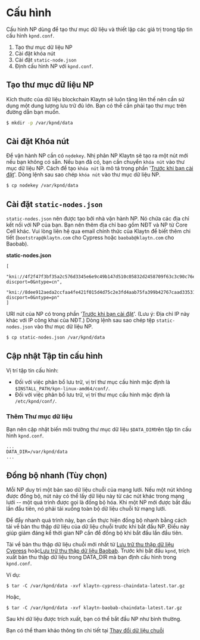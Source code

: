 # Cấu hình <a id="configuration"></a>

Cấu hình NP dùng để tạo thư mục dữ liệu và thiết lập các giá trị trong tập tin cấu hình `kpnd.conf`.

1. Tạo thư mục dữ liệu NP
2. Cài đặt khóa nút
3. Cài đặt `static-node.json`
4. Định cấu hình NP với `kpnd.conf`.

## Tạo thư mục dữ liệu NP <a id="pn-data-directory-creation"></a>

Kích thước của dữ liệu blockchain Klaytn sẽ luôn tăng lên thế nên cần sử dụng một dung lượng lưu trữ đủ lớn. Bạn có thể cần phải tạo thư mục trên đường dẫn bạn muốn.

```bash
$ mkdir -p /var/kpnd/data
```

## Cài đặt Khóa nút <a id="install-node-key"></a>

Để vận hành NP cần có `nodekey`. Nhị phân NP Klaytn sẽ tạo ra một nút mới nếu bạn không có sẵn. Nếu bạn đã có, bạn cần chuyển `khóa nút` vào thư mục dữ liệu NP. Cách để tạo `khóa nút` là mô tả trong phần '[Trước khi bạn cài đặt](../before-you-install.md)'. Dòng lệnh sau sao chép `khóa nút` vào thư mục dữ liệu NP.

```bash
$ cp nodekey /var/kpnd/data
```

## Cài đặt `static-nodes.json` <a id="install-static-nodes-json"></a>

`static-nodes.json` nên được tạo bởi nhà vận hành NP. Nó chứa các địa chỉ kết nối với NP của bạn. Bạn nên thêm địa chỉ bao gồm NĐT và NP từ Core Cell khác. Vui lòng liên hệ qua email chính thức của Klaytn để biết thêm chi tiết \(`bootstrap@klaytn.com` cho Cypress hoặc `baobab@klaytn.com` cho Baobab\).

**static-nodes.json**

```text
[
  "kni://4f2f47f3bf35a2c576d3345e6e9c49b147d510c05832d2458709f63c3c90c76ead205975d944ed65e77dd4c6f63ebe1ef21d60da95952bc1e200e7487f4d9e1b@10.11.2.101:32323?discport=0&ntype=cn",
  "kni://8dee912aeda2ccfaa4fe421f015d4d75c2e3fd4aab75fa399b42767caad33531e57f3356b4a4af374593e33ec4320e1325aa2390a7be2489fa6b5724894680eb@10.11.2.102:32323?discport=0&ntype=pn"
]
```

URI nút của NP có trong phần '[Trước khi bạn cài đặt](../before-you-install.md)'. \(Lưu ý: Địa chỉ IP này khác với IP công khai của NĐT.\) Dòng lệnh sau sao chép tệp `static-nodes.json` vào thư mục dữ liệu NP.

```bash
$ cp static-nodes.json /var/kpnd/data
```

## Cập nhật Tập tin cấu hình <a id="update-the-configuration-file"></a>

Vị trí tập tin cấu hình:

* Đối với việc phân bổ lưu trữ, vị trí thư mục cấu hình mặc định là `$INSTALL_PATH/kpn-linux-amd64/conf/`.
* Đối với việc phân bổ lưu trữ, vị trí thư mục cấu hình mặc định là `/etc/kpnd/conf/`.

### Thêm Thư mục dữ liệu  <a id="add-data-directory"></a>

Bạn nên cập nhật biến môi trường thư mục dữ liệu `$DATA_DIR`trên tập tin cấu hình `kpnd.conf`.

```text
...
DATA_DIR=/var/kpnd/data
...
```

## Đồng bộ nhanh \(Tùy chọn\) <a id="fast-sync-optional"></a>

Mỗi NP duy trì một bản sao dữ liệu chuỗi của mạng lưới. Nếu một nút không được đồng bộ, nút này có thể lấy dữ liệu này từ các nút khác trong mạng lưới -- một quá trình được gọi là đồng bộ hóa. Khi một NP mới được bắt đầu lần đầu tiên, nó phải tải xuống toàn bộ dữ liệu chuỗi từ mạng lưới.

Để đẩy nhanh quá trình này, bạn cần thực hiện đồng bộ nhanh bằng cách tải về bản thu thập dữ liệu của dữ liệu chuỗi trước khi bắt đầu NP. Điều này giúp giảm đáng kể thời gian NP cần để đồng bộ khi bắt đầu lần đầu tiên.

Tải về bản thu thập dữ liệu chuỗi mới nhất từ [Lưu trữ thu thập dữ liệu Cypress](http://packages.klaytn.net/cypress/chaindata/) hoặc[Lưu trữ thu thập dữ liệu Baobab](http://packages.klaytn.net/baobab/chaindata/). Trước khi bắt đầu `kpnd`, trích xuất bản thu thập dữ liệu trong DATA\_DIR mà bạn định cấu hình trong `kpnd.conf`.

Ví dụ:

```text
$ tar -C /var/kpnd/data -xvf klaytn-cypress-chaindata-latest.tar.gz
```

Hoặc,

```text
$ tar -C /var/kpnd/data -xvf klaytn-baobab-chaindata-latest.tar.gz
```

Sau khi dữ liệu được trích xuất, bạn có thể bắt đầu NP như bình thường.

Bạn có thể tham khảo thông tin chi tiết tại [Thay đổi dữ liệu chuỗi](../../../../../operation-guide/chaindata-change)
